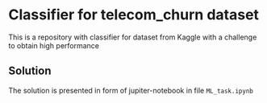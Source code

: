 # Classifier for telecom_churn dataset

This is a repository with classifier for dataset from Kaggle with a challenge to obtain high performance

## Solution

The solution is presented in form of jupiter-notebook in file ```ML_task.ipynb```
